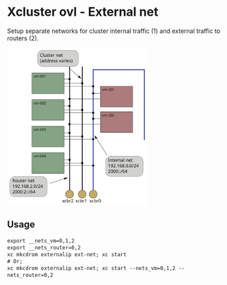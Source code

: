 # Xcluster ovl - External net

Setup separate networks for cluster internal traffic (1) and external
traffic to routers (2).

<img src="ext-net.svg" alt="Figure, ext network" width="65%" />

## Usage

```
export __nets_vm=0,1,2
export __nets_router=0,2
xc mkcdrom externalip ext-net; xc start
# Or;
xc mkcdrom externalip ext-net; xc start --nets_vm=0,1,2 --nets_router=0,2
```

